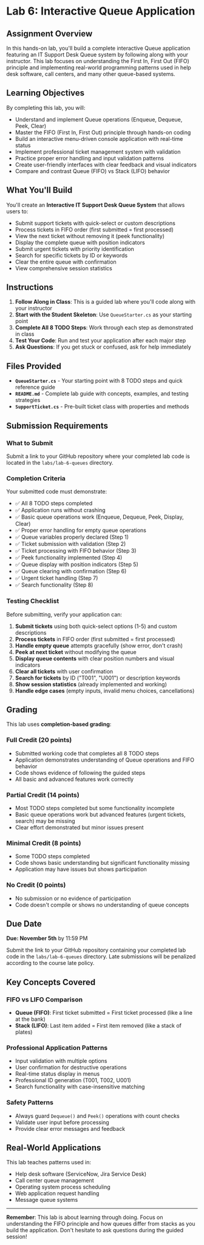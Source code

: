 # Lab 6: Interactive Queue Application

## Assignment Overview

In this hands-on lab, you'll build a complete interactive Queue<T> application featuring an IT Support Desk Queue system by following along with your instructor. This lab focuses on understanding the First In, First Out (FIFO) principle and implementing real-world programming patterns used in help desk software, call centers, and many other queue-based systems.

## Learning Objectives

By completing this lab, you will:

- Understand and implement Queue<T> operations (Enqueue, Dequeue, Peek, Clear)
- Master the FIFO (First In, First Out) principle through hands-on coding
- Build an interactive menu-driven console application with real-time status
- Implement professional ticket management system with validation
- Practice proper error handling and input validation patterns
- Create user-friendly interfaces with clear feedback and visual indicators
- Compare and contrast Queue (FIFO) vs Stack (LIFO) behavior

## What You'll Build

You'll create an **Interactive IT Support Desk Queue System** that allows users to:

- Submit support tickets with quick-select or custom descriptions
- Process tickets in FIFO order (first submitted = first processed)
- View the next ticket without removing it (peek functionality)
- Display the complete queue with position indicators
- Submit urgent tickets with priority identification
- Search for specific tickets by ID or keywords
- Clear the entire queue with confirmation
- View comprehensive session statistics

## Instructions

1. **Follow Along in Class**: This is a guided lab where you'll code along with your instructor
2. **Start with the Student Skeleton**: Use `QueueStarter.cs` as your starting point
3. **Complete All 8 TODO Steps**: Work through each step as demonstrated in class
4. **Test Your Code**: Run and test your application after each major step
5. **Ask Questions**: If you get stuck or confused, ask for help immediately

## Files Provided

- **`QueueStarter.cs`** - Your starting point with 8 TODO steps and quick reference guide
- **`README.md`** - Complete lab guide with concepts, examples, and testing strategies
- **`SupportTicket.cs`** - Pre-built ticket class with properties and methods

## Submission Requirements

### What to Submit

Submit a link to your GitHub repository where your completed lab code is located in the `labs/lab-6-queues` directory.

### Completion Criteria

Your submitted code must demonstrate:

- ✅ All 8 TODO steps completed
- ✅ Application runs without crashing
- ✅ Basic queue operations work (Enqueue, Dequeue, Peek, Display, Clear)
- ✅ Proper error handling for empty queue operations
- ✅ Queue variables properly declared (Step 1)
- ✅ Ticket submission with validation (Step 2)
- ✅ Ticket processing with FIFO behavior (Step 3)
- ✅ Peek functionality implemented (Step 4)
- ✅ Queue display with position indicators (Step 5)
- ✅ Queue clearing with confirmation (Step 6)
- ✅ Urgent ticket handling (Step 7)
- ✅ Search functionality (Step 8)

### Testing Checklist

Before submitting, verify your application can:

1. **Submit tickets** using both quick-select options (1-5) and custom descriptions
2. **Process tickets** in FIFO order (first submitted = first processed)
3. **Handle empty queue** attempts gracefully (show error, don't crash)
4. **Peek at next ticket** without modifying the queue
5. **Display queue contents** with clear position numbers and visual indicators
6. **Clear all tickets** with user confirmation
7. **Search for tickets** by ID ("T001", "U001") or description keywords
8. **Show session statistics** (already implemented and working)
9. **Handle edge cases** (empty inputs, invalid menu choices, cancellations)

## Grading

This lab uses **completion-based grading**:

### Full Credit (20 points)

- Submitted working code that completes all 8 TODO steps
- Application demonstrates understanding of Queue<T> operations and FIFO behavior
- Code shows evidence of following the guided steps
- All basic and advanced features work correctly

### Partial Credit (14 points)

- Most TODO steps completed but some functionality incomplete
- Basic queue operations work but advanced features (urgent tickets, search) may be missing
- Clear effort demonstrated but minor issues present

### Minimal Credit (8 points)

- Some TODO steps completed
- Code shows basic understanding but significant functionality missing
- Application may have issues but shows participation

### No Credit (0 points)

- No submission or no evidence of participation
- Code doesn't compile or shows no understanding of queue concepts

## Due Date

**Due: November 5th** by 11:59 PM

Submit the link to your GitHub repository containing your completed lab code in the `labs/lab-6-queues` directory. Late submissions will be penalized according to the course late policy.

## Key Concepts Covered

### FIFO vs LIFO Comparison

- **Queue (FIFO)**: First ticket submitted = First ticket processed (like a line at the bank)
- **Stack (LIFO)**: Last item added = First item removed (like a stack of plates)

### Professional Application Patterns

- Input validation with multiple options
- User confirmation for destructive operations
- Real-time status display in menus
- Professional ID generation (T001, T002, U001)
- Search functionality with case-insensitive matching

### Safety Patterns

- Always guard `Dequeue()` and `Peek()` operations with count checks
- Validate user input before processing
- Provide clear error messages and feedback

## Real-World Applications

This lab teaches patterns used in:

- Help desk software (ServiceNow, Jira Service Desk)
- Call center queue management
- Operating system process scheduling
- Web application request handling
- Message queue systems

---

**Remember**: This lab is about learning through doing. Focus on understanding the FIFO principle and how queues differ from stacks as you build the application. Don't hesitate to ask questions during the guided session!
